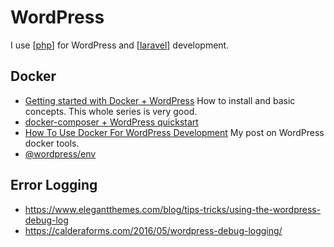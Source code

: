 # WordPress

I use [[php]] for WordPress and [[laravel]] development.

## Docker

- [Getting started with Docker + WordPress](https://buddy.works/guides/wordpress-docker-kubernetes-part-1) How to install and basic concepts. This whole series is very good.
- [docker-composer + WordPress quickstart](https://docs.docker.com/compose/wordpress/)
- [How To Use Docker For WordPress Development](https://dev.to/shelob9/how-to-use-docker-for-wordpress-development-28c6) My post on WordPress docker tools.
- [@wordpress/env](https://developer.wordpress.org/block-editor/packages/packages-env/)

## Error Logging

- https://www.elegantthemes.com/blog/tips-tricks/using-the-wordpress-debug-log
- https://calderaforms.com/2016/05/wordpress-debug-logging/

[//begin]: # "Autogenerated link references for markdown compatibility"
[php]: php "PHP"
[laravel]: laravel "Laravel"
[//end]: # "Autogenerated link references"
